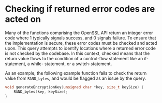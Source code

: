 # Checking if returned error codes are acted on

Many of the functions comprising the OpenSSL API return an integer error code
where 1 typically signals success, and 0 signals failure. To ensure that the
implementation is secure, these error codes must be checked and acted upon. This
query attempts to identify locations where a returned error code is not checked
by the codebase. In this context, checked means that the return value flows
to the condition of a control-flow statement like an if-statement, a while-
statement, or a switch-statement.

As an example, the following example function fails to check the return value
from `RAND_bytes`, and would be flagged as an issue by the query.

```cpp
void generateEncryptionKey(unsigned char *key, size_t keySize) {
    RAND_bytes(key, keySize);
}
```